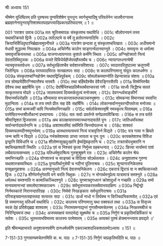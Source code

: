 श्रीः
अध्यायः 151

भीष्मेण युधिष्ठिरम् प्रति पुरुषस्य पुण्यविशेषेण पुनःपुनः स्वर्गभूम्यादिषु परिवर्तनेन जातवैराग्यस्य ब्रह्मज्ञानेनापुनरावृत्तिशाश्वतपदप्राप्त्यादिप्रकारप्रतिपादनम् ॥ 1 ॥

001	'पराशर उवाच 
001a	ततः श्रुतिसमापन्नः संस्कृतश्च यथाविधि ।
001c	चौलोपनयनं तस्य यथावत्क्रियते द्विजैः ॥
002a	ततोऽष्टमे स वर्षे तु व्रतोपनयनादिभिः ।
002c	क्रियाभिर्विधिदृष्टाभिर्ब्रह्मत्वमुपनीयते ॥
003a	गायत्रेण छन्दसा तु संस्कृतश्चरितव्रतः ।
003c	अधीयमानो मेधावी शुद्धात्मा नियतव्रतः ॥
004a	अचिरेणैव कालेन साङ्गान्वेदानवाप्नुते ।
004c	समावृत्तः स धर्मात्मा समावृत्तक्रियस्तथा ॥
005a	याजनाध्यापनरतः कुशले कर्मणि स्थितः ।
005c	अग्निहोत्रपरो नित्यं देवतातिथिपूजकः ॥
006a	यजते विविधैर्यज्ञैर्जपयज्ञैस्तथैव च ।
006c	न्यायागतधनान्वेषी न्यायवृत्तस्तपोधनः ॥
007a	सर्वभूतहितश्चैव सर्वशास्त्रविशारदः ।
007c	स्वदारपरितुष्टात्मा क्रतुगामी जितेन्द्रियः ॥
008a	परापवादविरतः सत्यव्रतपरः सदा ।
008c	स कालपरिणामात्तु संयुतः कालधर्मणा ॥
009a	संस्कृतश्चाग्निहोत्रेण यथावद्विधिपूर्वकम् ।
009c	सोमलोकमवाप्नोति देहन्यासान्न संशयः ॥
010a	तत्र सोमप्रभैर्देवैरग्निष्वात्तैश्च भास्वरैः ।
010c	तथा बर्हिषदैश्चैव देवैराङ्गिरसैरपि ॥
011a	विश्वेभिश्चैव देवैश्च तथा ब्रह्मर्षिभिः पुनः ।
011c	देवर्षिभिश्चाप्रतिमैस्तथैवाप्सरसां गणैः ।
011e	साध्यैः सिद्धैश्च सततं सत्कृतस्तत्र मोदते ॥
012a	जातरूपमयं दिव्यमर्कतुल्यं मनोजवम् ।
012c	देवगन्धर्वसङ्कीर्णं विमानमधिरोहति ॥
013a	सौम्यरूपा मनःकान्तास्तप्तकाञ्चनभूषणाः ।
013c	सोमकन्या विमानस्थं रमयन्ति मुदान्विताः ॥
014a	स तत्र रमते प्रीतः सह देवैः सहर्षिभिः ।
014c	लोकान्सर्वाननुचरन्दीप्ततेजा मनोजवः ॥
015a	सभां कामजवीं चापि नित्यमेवाभिगच्छति ।
015c	सर्वलोकेश्वरमृषिं नमस्कृत्य पितामहम् ॥
016a	परमेष्ठिरनन्तश्रीर्लोकानां प्रभवाप्ययः ।
016c	यतः सर्वाः प्रवर्तन्ते सर्गप्रलयविक्रियाः ।
016e	स तत्र वर्तते श्रीमान्द्विशतं द्विजसत्तम ॥
017a	अथ कालक्षयात्तस्मात्स्थानादावर्तते पुनः ।
017c	जातिधर्मांस्तथा सर्वान्सर्गादावर्तनानि च ॥
018a	अशाश्वतमिदं सर्वमिति चिन्त्योपलभ्य च ।
018c	शाश्वतं दिव्यमचलमदीनमपुनर्भवम् ॥
019a	आस्थास्यत्यभयं नित्यं यत्रावृत्तिर्न विद्यते ।
019c	यत्र गत्वा न म्रियते जन्म चापि न विद्यते ॥
020a	गर्भक्लेशामयाः प्राप्ता जायता च पुनः पुनः ।
020c	कायक्लेशाश्च विविधा द्वन्द्वानि विविधानि च ॥
021a	शीतोष्णसुखदुःखानि ईर्ष्याद्वेषकृतानि च ।
021c	तत्रतत्रोपभुक्तानि न क्वचिच्छाश्वती स्थितिः ॥
022a	एवं स निश्चयं कृत्वा निर्मुच्य ग्रहबन्धनात् ।
022c	छित्त्वा भार्यामयं पाशं तथैवापत्यसम्भवम् ॥
023a	यतिधर्ममुपाश्रित्य गुरुशुश्रूषणे रतः ।
023c	अचिरेणैव कालेन श्रेयः समभिगच्छति ॥
024a	योगशास्त्रं च साङ्ख्यं च विदित्वा सोऽर्थतत्वतः ।
024c	अनुज्ञातश्च गुरुणा यथाशास्त्रमवस्थितः ॥
025a	पुण्यतीर्थानुसेवी च नदीनां पुलिनाश्रयः ।
025c	शून्यागारनिकेतश्च वनवृक्षगुहाशयः ॥
026a	अरण्यानुचरो नित्यं देवारण्यनिकेतनः ।
026c	एकरात्रं द्विरात्रं वा न क्वचित्सज्जते द्विजः ॥
027a	शीर्णपर्णभुगेवापि वने चरति भिक्षुकः ।
027c	न भोगार्थमनुप्रेत्य यात्रामात्रं समश्नुते ॥
028a	धर्मलब्धं समश्नाति न कामात्किञ्चिदश्नुते ।
028c	युगमात्रदृगध्वानं क्रोशादूर्ध्वं न गच्छति ॥
029a	समो मानावमानाभ्यां समलोष्टाश्मकाञ्चनः ।
029c	सर्वभूताभयकरस्तथैवाभयदक्षिणः ॥
030a	निर्द्वन्द्वो निर्नमस्कारो निरानन्दपरिग्रहः ।
030c	निर्ममो निरहङ्कारः सर्वभूतनिराश्रयः ॥
031a	परिसङ्ख्यानतत्वज्ञस्तदा सत्यरतः सदा ।
031c	ऊर्ध्वं नाधो न तिर्यक्च न किञ्चिदभिकामयेत् ॥
032a	एवं हि रममाणस्तु यतिधर्मं यथाविधि ।
032c	कालस्य परिणामात्तु यथा पक्वफलं तथा ॥
033a	स विसृज्य स्वकं देहं प्रविशेद्ब्रह्म शाश्वतम् ।
033c	निरामयमनाद्यन्तं गुणसौम्यमचेतनम् ॥
034a	निरक्षरमबीजं च निरिन्द्रियमजं तथा ।
034c	अजय्यमक्षयं यत्तदभेद्यं सूक्ष्ममेव च ॥
035a	निर्गुणं च प्रकृतिमन्निर्विकारं च सर्वशः ।
035c	भूतभव्यभविष्यस्य कालस्य परमेश्वरम् ।
035e	अव्यक्तं पुरुषं क्षेत्रमानन्त्याय प्रपद्यते ॥' 

इति श्रीमन्महाभारते अनुशासनपर्वणि दानधर्मपर्वणि एकपञ्चाशदधिकशततमोऽध्यायः ॥ 151 ॥

7-151-33 गुणसाम्यमचेतनमिति क. थ. पाठः ॥ 7-151-35 निर्गुणं चाप्रकृतिमदिति थ. पाठः ॥
